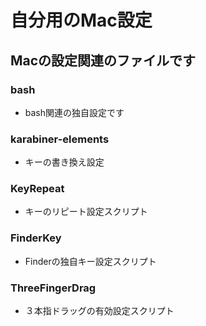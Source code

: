 # 自分用のMac設定

## Macの設定関連のファイルです

### bash
- bash関連の独自設定です

### karabiner-elements
- キーの書き換え設定

### KeyRepeat
- キーのリピート設定スクリプト

### FinderKey
- Finderの独自キー設定スクリプト

### ThreeFingerDrag
- ３本指ドラッグの有効設定スクリプト

